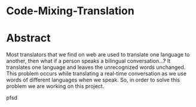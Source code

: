 # Code-Mixing-Translation

<h1>Abstract</h1>
<p>Most translators that we find on web are used to translate one language to another, then what if a person speaks a bilingual conversation…? It translates one language and leaves the unrecognized words unchanged. This problem occurs while translating a real-time conversation as we use words of different languages when we speak. So, in order to solve this problem we are working on this project.</p>

pfsd
